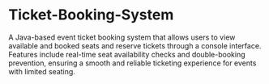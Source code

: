 # Ticket-Booking-System
A Java-based event ticket booking system that allows users to view available and booked seats and reserve tickets through a console interface. Features include real-time seat availability checks and double-booking prevention, ensuring a smooth and reliable ticketing experience for events with limited seating.
